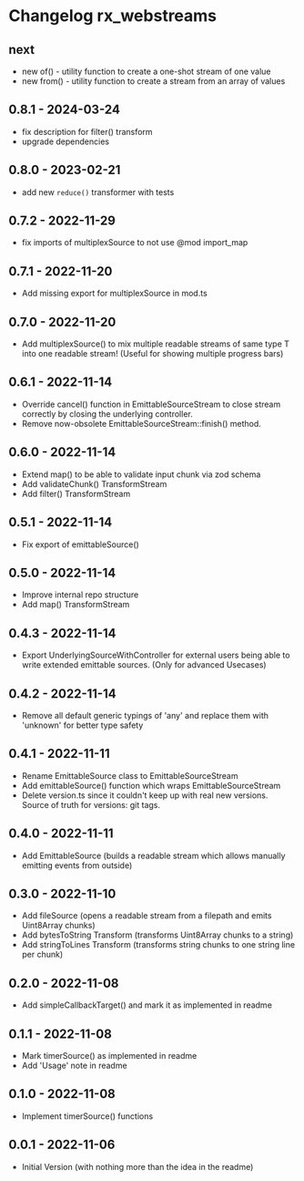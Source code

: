 # Changelog rx_webstreams

## next

- new of() - utility function to create a one-shot stream of one value
- new from() - utility function to create a stream from an array of values

## 0.8.1 - 2024-03-24

- fix description for filter() transform
- upgrade dependencies

## 0.8.0 - 2023-02-21

- add new `reduce()` transformer with tests

## 0.7.2 - 2022-11-29

- fix imports of multiplexSource to not use @mod import_map

## 0.7.1 - 2022-11-20

- Add missing export for multiplexSource in mod.ts

## 0.7.0 - 2022-11-20

- Add multiplexSource() to mix multiple readable streams of same type T into one readable stream!
  (Useful for showing multiple progress bars)

## 0.6.1 - 2022-11-14

- Override cancel() function in EmittableSourceStream to close stream correctly by closing the underlying controller.
- Remove now-obsolete EmittableSourceStream::finish() method.

## 0.6.0 - 2022-11-14

- Extend map() to be able to validate input chunk via zod schema
- Add validateChunk() TransformStream
- Add filter() TransformStream

## 0.5.1 - 2022-11-14

- Fix export of emittableSource()

## 0.5.0 - 2022-11-14

- Improve internal repo structure
- Add map() TransformStream

## 0.4.3 - 2022-11-14

- Export UnderlyingSourceWithController for external users being able to write extended emittable sources.
  (Only for advanced Usecases)

## 0.4.2 - 2022-11-14

- Remove all default generic typings of 'any' and replace them with 'unknown' for better type safety

## 0.4.1 - 2022-11-11

- Rename EmittableSource class to EmittableSourceStream
- Add emittableSource() function which wraps EmittableSourceStream
- Delete version.ts since it couldn't keep up with real new versions. Source of truth for versions: git tags.

## 0.4.0 - 2022-11-11

- Add EmittableSource (builds a readable stream which allows manually emitting events from outside)

## 0.3.0 - 2022-11-10

- Add fileSource (opens a readable stream from a filepath and emits Uint8Array chunks)
- Add bytesToString Transform (transforms Uint8Array chunks to a string)
- Add stringToLines Transform (transforms string chunks to one string line per chunk)

## 0.2.0 - 2022-11-08

- Add simpleCallbackTarget() and mark it as implemented in readme

## 0.1.1 - 2022-11-08

- Mark timerSource() as implemented in readme
- Add 'Usage' note in readme

## 0.1.0 - 2022-11-08

- Implement timerSource() functions

## 0.0.1 - 2022-11-06

- Initial Version (with nothing more than the idea in the readme)
